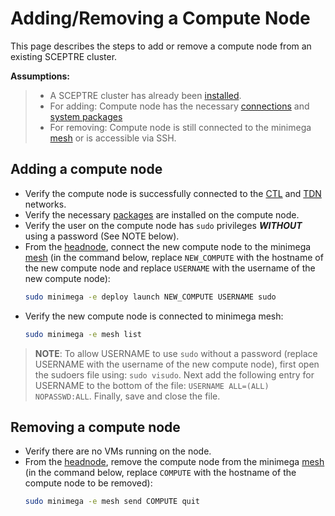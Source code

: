 # Adding/Removing a Compute Node

This page describes the steps to add or remove a compute node from an existing SCEPTRE cluster.

__Assumptions:__

> - A SCEPTRE cluster has already been [installed](quick-start.md#installation).
> - For adding: Compute node has the necessary [connections](02-networking.md) and [system packages](quick-start.md#installation#compute-node)
> - For removing: Compute node is still connected to the minimega [mesh](04-minimega.md#mesh) or is accessible via SSH.

## Adding a compute node

- Verify the compute node is successfully connected to the [CTL](02-networking.md#control-network-ctl) and [TDN](02-networking.md#trunked-data-network-tdn) networks.
- Verify the necessary [packages](quick-start.md#installation#compute-node) are installed on the compute node.
- Verify the user on the compute node has `sudo` privileges __*WITHOUT*__ using a password (See NOTE below).
- From the [headnode](01-cluster.md#headnode), connect the new compute node to the minimega [mesh](04-minimega.md#mesh) (in the command below, replace `NEW_COMPUTE` with the hostname of the new compute node and replace `USERNAME` with the username of the new compute node):
    ```bash
    sudo minimega -e deploy launch NEW_COMPUTE USERNAME sudo
    ```
- Verify the new compute node is connected to minimega mesh:
    ```bash
    sudo minimega -e mesh list
    ```

> __NOTE__: To allow USERNAME to use `sudo` without a password (replace USERNAME with the username of the new compute node), first open the sudoers file using: `sudo visudo`. Next add the following entry for USERNAME to the bottom of the file: `USERNAME ALL=(ALL) NOPASSWD:ALL`. Finally, save and close the file.

## Removing a compute node

- Verify there are no VMs running on the node.
- From the [headnode](01-cluster.md#headnode), remove the compute node from the minimega [mesh](04-minimega.md#mesh) (in the command below, replace `COMPUTE` with the hostname of the compute node to be removed):
    ```bash
    sudo minimega -e mesh send COMPUTE quit
    ```
